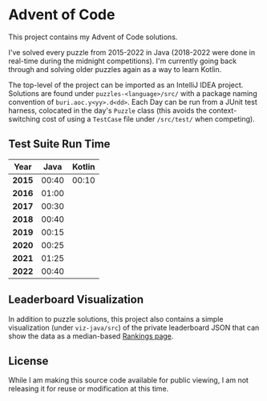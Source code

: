 # Advent of Code

This project contains my Advent of Code solutions. 

I've solved every puzzle from 2015-2022 in Java (2018-2022 were done in real-time during the midnight competitions).
I'm currently going back through and solving older puzzles again as a way to learn Kotlin.

The top-level of the project can be imported as an IntelliJ IDEA project. Solutions are found under 
`puzzles-<language>/src/` with a package naming convention of `buri.aoc.y<yy>.d<dd>`. Each Day can be run from a JUnit 
test harness, colocated in the day's `Puzzle` class (this avoids the context-switching cost of using a `TestCase` file
under `/src/test/` when competing).

## Test Suite Run Time

| Year     | Java  | Kotlin |
|----------|-------|--------|
| **2015** | 00:40 | 00:10  |
| **2016** | 01:00 |        |
| **2017** | 00:30 |        |
| **2018** | 00:40 |        |
| **2019** | 00:15 |        |
| **2020** | 00:25 |        |
| **2021** | 01:25 |        |
| **2022** | 00:40 |        |

## Leaderboard Visualization

In addition to puzzle solutions, this project also contains a simple visualization (under `viz-java/src`) of the 
private leaderboard JSON that can show the data as a median-based [Rankings page](http://aoc.urizone.net).

## License

While I am making this source code available for public viewing, I am not releasing it for reuse or modification at 
this time.